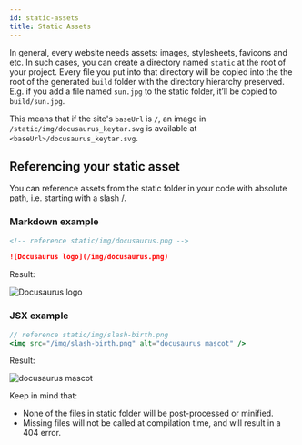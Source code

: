 ```yaml
---
id: static-assets
title: Static Assets
---
```


In general, every website needs assets: images, stylesheets, favicons and etc. In such cases, you can create a directory named `static` at the root of your project. Every file you put into that directory will be copied into the the root of the generated `build` folder with the directory hierarchy preserved. E.g. if you add a file named `sun.jpg` to the static folder, it’ll be copied to `build/sun.jpg`.

This means that if the site's `baseUrl` is `/`, an image in `/static/img/docusaurus_keytar.svg` is available at `<baseUrl>/docusaurus_keytar.svg`.

<!-- TODO: Yangshun: This is inaccurate for sites with a non '/' baseUrl -->

## Referencing your static asset

You can reference assets from the static folder in your code with absolute path, i.e. starting with a slash /.

### Markdown example

```markdown
<!-- reference static/img/docusaurus.png -->

![Docusaurus logo](/img/docusaurus.png)
```

Result:

![Docusaurus logo](/img/docusaurus.png)

### JSX example

```jsx
// reference static/img/slash-birth.png
<img src="/img/slash-birth.png" alt="docusaurus mascot" />
```

Result:

<img src="/img/slash-birth.png" alt="docusaurus mascot" />

Keep in mind that:

- None of the files in static folder will be post-processed or minified.
- Missing files will not be called at compilation time, and will result in a 404 error.
